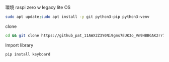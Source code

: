 環境
raspi zero w
legacy lite OS

```bash
sudo apt update;sudo apt install -y git python3-pip python3-venv
```

clone

```bash
cd && git clone https://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@github.com/mizunoshota2001/remote-puppet.git tmp && mkdir -p remote-puppet && cp -a tmp/RaspberryPi/* remote-puppet && rm -rf tmp

```
Import library

```bash
pip install keyboard
```

